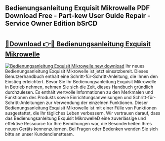 ## Bedienungsanleitung Exquisit Mikrowelle PDF Download Free - Part-kew User Guide Repair - Service Owner Edition bSrCD

# <h2><a href="http://df2cv7w.blite.top/?on=Bedienungsanleitung+Exquisit+Mikrowelle">🔗Download 👉🔴 Bedienungsanleitung Exquisit Mikrowelle</a></h2>

[![Bedienungsanleitung Exquisit Mikrowelle new download](https://i.imgur.com/lujVjoI.png)](http://df2cv7w.blite.top/?on=Bedienungsanleitung+Exquisit+Mikrowelle)
Ihr neues Bedienungsanleitung Exquisit Mikrowelle ist jetzt einsatzbereit. Dieses Benutzerhandbuch enthält eine Schritt-für-Schritt-Anleitung, die Ihnen den Einstieg erleichtert. Bevor Sie Ihr Bedienungsanleitung Exquisit Mikrowelle in Betrieb nehmen, nehmen Sie sich die Zeit, dieses Handbuch gründlich durchzulesen. Es enthält wertvolle Informationen zu den Merkmalen und Funktionen des Produkts sowie Einrichtungsanweisungen und Schritt-für-Schritt-Anleitungen zur Verwendung der einzelnen Funktionen. Dieser Bedienungsanleitung Exquisit Mikrowelle ist mit einer Fülle von Funktionen ausgestattet, die Ihr tägliches Leben verbessern. Wir vertrauen darauf, dass das Bedienungsanleitung Exquisit MikrowelleD eine zuverlässige und effektive Ressource für Ihre Bemühungen war, die Besonderheiten Ihres neuen Geräts kennenzulernen. Bei Fragen oder Bedenken wenden Sie sich bitte an unser Kundendienstteam.
